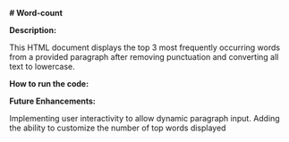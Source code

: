****# Word-count****

****Description:****

This HTML document displays the top 3 most frequently occurring words from a provided paragraph 
after removing punctuation and converting all text to lowercase.

****How to run the code:****

****Future Enhancements:****

Implementing user interactivity to allow dynamic paragraph input.
Adding the ability to customize the number of top words displayed
